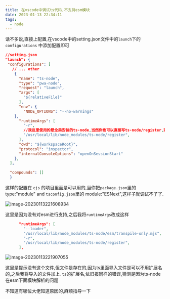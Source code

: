 ```yaml
---
title: 在vscode中调试ts代码,不支持esm模块
date: 2023-01-13 22:34:11
tags:
  - node
---
```


话不多说,直接上配置,在vscode中的setting.json文件中的`launch`下的`configurations` 中添加配置即可

```json
//setting.json
"launch": {
 "configurations": [
   // ... other
    {
      "name": "ts-node",
      "type": "pwa-node",
      "request": "launch",
      "args": [
        "${relativeFile}"
      ],
      "env": {
        "NODE_OPTIONS": "--no-warnings"
    },
      "runtimeArgs": [
        "-r",
        //我这里使用的是全局安装的ts-node,当然你也可以直接写ts-node/register,建议使用全局安装的ts-node,不然你每次调试ts代码都得装ts-node和typescript,
        "/usr/local/lib/node_modules/ts-node/register",
      ],
      "cwd": "${workspaceRoot}",
      "protocol": "inspector",
      "internalConsoleOptions": "openOnSessionStart"
    },
  ],
  
  "compounds": []
  }
```
<!-- more -->

这样的配置在 `cjs` 的项目里面是可以用的,当你把`package.json`里的type:"module" and  `tsconfig.json`里的 module:"ESNext",这样子就调试不了了.

![image-20230113221608934](https://leftover-md.oss-cn-guangzhou.aliyuncs.com/img-md/202301132216062.png)



这里是因为没有对esm进行支持,之后我将`runtimeArgs`改成这样

```json
      "runtimeArgs": [
        "--loader",
        "/usr/local/lib/node_modules/ts-node/esm/transpile-only.mjs",
        "-r",
        "/usr/local/lib/node_modules/ts-node/register",
      ],
```

![image-20230113221907055](https://leftover-md.oss-cn-guangzhou.aliyuncs.com/img-md/202301132219118.png)



这里是提示没有这个文件,但文件是存在的,因为ts里面导入文件是可以不用扩展名的,之后我将导入的文件加上`.ts`的扩展名,依旧报同样的错误,猜测是因为ts-node在esm下面模块解析的问题



不知道有哪位大佬知道原因的,麻烦指导一下

